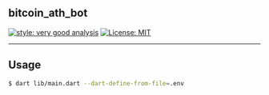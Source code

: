 ## bitcoin_ath_bot

[![style: very good analysis][very_good_analysis_badge]][very_good_analysis_link]
[![License: MIT][license_badge]][license_link]

---

## Usage

```sh
$ dart lib/main.dart --dart-define-from-file=.env
```

[license_badge]: https://img.shields.io/badge/license-MIT-blue.svg
[license_link]: https://opensource.org/licenses/MIT
[very_good_analysis_badge]: https://img.shields.io/badge/style-very_good_analysis-B22C89.svg
[very_good_analysis_link]: https://pub.dev/packages/very_good_analysis
